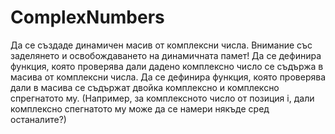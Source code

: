 # ComplexNumbers
Да се създаде динамичен масив от комплексни числа. Внимание със заделянето и освобождаването на динамичната памет!
Да се дефинира функция, която проверява дали дадено комплексно число се съдържа в масива от комплексни числа.
Да се дефинира функция, която проверява дали в масива се съдържат двойка комплексно и комплексно спрегнатото му. 
(Например, за комплексното число от позиция i, дали комплексно спегнатото му може да се намери някъде сред останалите?)
